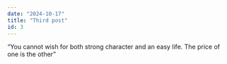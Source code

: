 ```yaml
---
date: "2024-10-17"
title: "Third post"
id: 3
---
```


“You cannot wish for both strong character and an easy life. The price of one is the other” 